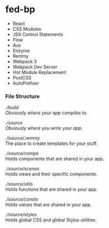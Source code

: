 # fed-bp

- React
- CSS Modules
- JSX Control Statements
- Flow
- Ava
- Enzyme
- Remmy
- Webpack 3
- Webpack Dev Server
- Hot Module Replacement
- PostCSS
- AutoPrefixer

### File Structure

*./build*<br/>
_Obviously where your app compiles to._

*./source*<br/>
_Obviously where you write your app._

*./source/.remmy*<br/>
The place to create templates for your stuff.

*./source/comps*<br/>
Holds components that are shared in your app.

*./source/scenes*<br/>
Holds views and their specific components.

*./source/utils*<br/>
Holds functions that are shared in your app.

*./source/consts*<br/>
Holds values that are shared in your app.

*./source/styles*<br/>
Holds global CSS and global Stylus utilities.
